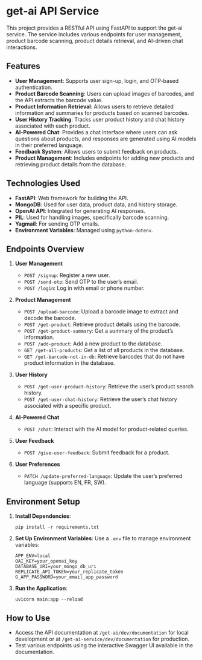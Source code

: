 # get-ai API Service

This project provides a RESTful API using FastAPI to support the get-ai service. The service includes various endpoints for user management, product barcode scanning, product details retrieval, and AI-driven chat interactions.

## Features

- **User Management**: Supports user sign-up, login, and OTP-based authentication.
- **Product Barcode Scanning**: Users can upload images of barcodes, and the API extracts the barcode value.
- **Product Information Retrieval**: Allows users to retrieve detailed information and summaries for products based on scanned barcodes.
- **User History Tracking**: Tracks user product history and chat history associated with each product.
- **AI-Powered Chat**: Provides a chat interface where users can ask questions about products, and responses are generated using AI models in their preferred language.
- **Feedback System**: Allows users to submit feedback on products.
- **Product Management**: Includes endpoints for adding new products and retrieving product details from the database.

## Technologies Used

- **FastAPI**: Web framework for building the API.
- **MongoDB**: Used for user data, product data, and history storage.
- **OpenAI API**: Integrated for generating AI responses.
- **PIL**: Used for handling images, specifically barcode scanning.
- **Yagmail**: For sending OTP emails.
- **Environment Variables**: Managed using `python-dotenv`.

## Endpoints Overview

1. **User Management**
   - `POST /signup`: Register a new user.
   - `POST /send-otp`: Send OTP to the user’s email.
   - `POST /login`: Log in with email or phone number.

2. **Product Management**
   - `POST /upload-barcode`: Upload a barcode image to extract and decode the barcode.
   - `POST /get-product`: Retrieve product details using the barcode.
   - `POST /get-product-summary`: Get a summary of the product’s information.
   - `POST /add-product`: Add a new product to the database.
   - `GET /get-all-products`: Get a list of all products in the database.
   - `GET /get-barcode-not-in-db`: Retrieve barcodes that do not have product information in the database.

3. **User History**
   - `POST /get-user-product-history`: Retrieve the user’s product search history.
   - `POST /get-user-chat-history`: Retrieve the user’s chat history associated with a specific product.

4. **AI-Powered Chat**
   - `POST /chat`: Interact with the AI model for product-related queries.

5. **User Feedback**
   - `POST /give-user-feedback`: Submit feedback for a product.

6. **User Preferences**
   - `PATCH /update-preferred-language`: Update the user’s preferred language (supports EN, FR, SW).

## Environment Setup

1. **Install Dependencies**:
   ```
   pip install -r requirements.txt
   ```

2. **Set Up Environment Variables**:
   Use a `.env` file to manage environment variables:
   ```
   APP_ENV=local
   OAI_KEY=your_openai_key
   DATABASE_URI=your_mongo_db_uri
   REPLICATE_API_TOKEN=your_replicate_token
   G_APP_PASSWORD=your_email_app_password
   ```

3. **Run the Application**:
   ```
   uvicorn main:app --reload
   ```

## How to Use

- Access the API documentation at `/get-ai/dev/documentation` for local development or at `/get-ai-service/dev/documentation` for production.
- Test various endpoints using the interactive Swagger UI available in the documentation.